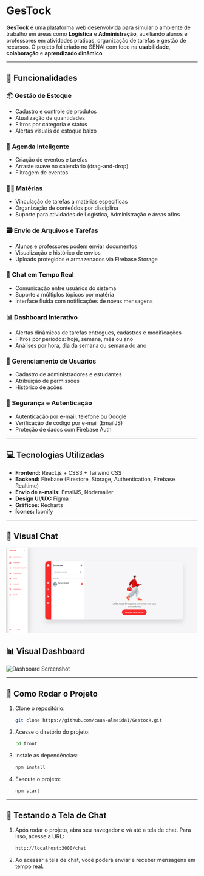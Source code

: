 # GesTock

**GesTock** é uma plataforma web desenvolvida para simular o ambiente de trabalho em áreas como **Logística** e **Administração**, auxiliando alunos e professores em atividades práticas, organização de tarefas e gestão de recursos. O projeto foi criado no SENAI com foco na **usabilidade**, **colaboração** e **aprendizado dinâmico**.

---

## 🚀 Funcionalidades

### 📦 Gestão de Estoque
- Cadastro e controle de produtos
- Atualização de quantidades
- Filtros por categoria e status
- Alertas visuais de estoque baixo

### 📅 Agenda Inteligente
- Criação de eventos e tarefas
- Arraste suave no calendário (drag-and-drop)
- Filtragem de eventos

### 🧑‍🏫 Matérias
- Vinculação de tarefas a matérias específicas
- Organização de conteúdos por disciplina
- Suporte para atividades de Logística, Administração e áreas afins

### 🗃️ Envio de Arquivos e Tarefas
- Alunos e professores podem enviar documentos
- Visualização e histórico de envios
- Uploads protegidos e armazenados via Firebase Storage

### 💬 Chat em Tempo Real
- Comunicação entre usuários do sistema
- Suporte a múltiplos tópicos por matéria
- Interface fluida com notificações de novas mensagens

### 📊 Dashboard Interativo
- Alertas dinâmicos de tarefas entregues, cadastros e modificações
- Filtros por períodos: hoje, semana, mês ou ano
- Análises por hora, dia da semana ou semana do ano

### 👥 Gerenciamento de Usuários
- Cadastro de administradores e estudantes
- Atribuição de permissões
- Histórico de ações

### 🔐 Segurança e Autenticação
- Autenticação por e-mail, telefone ou Google
- Verificação de código por e-mail (EmailJS)
- Proteção de dados com Firebase Auth

---

## 💻 Tecnologias Utilizadas

- **Frontend:** React.js + CSS3 + Tailwind CSS
- **Backend:** Firebase (Firestore, Storage, Authentication, Firebase Realtime)
- **Envio de e-mails:** EmailJS, Nodemailer
- **Design UI/UX:** Figma
- **Gráficos:** Recharts
- **Ícones:** Iconify

---

## 💬 Visual Chat

![Chat Screenshot](./chat.png)

## 📊 Visual Dashboard

![Dashboard Screenshot](./path/to/dashboard-image.png)

---

## 🔧 Como Rodar o Projeto

1. Clone o repositório:
   ```bash
   git clone https://github.com/caua-almeida1/Gestock.git
   
2. Acesse o diretório do projeto:
   ```bash
   cd front

3. Instale as dependências:
   ```bash
   npm install

4. Execute o projeto:
   ```bash
   npm start

---

## 💬 Testando a Tela de Chat

1. Após rodar o projeto, abra seu navegador e vá até a tela de chat. Para isso, acesse a URL:
   ```bash
   http://localhost:3000/chat
   
2. Ao acessar a tela de chat, você poderá enviar e receber mensagens em tempo real.
